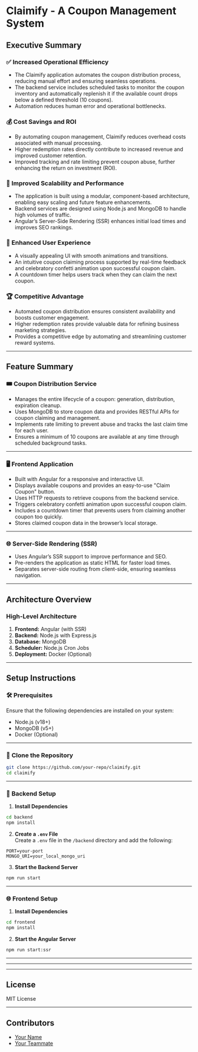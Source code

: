 
# **Claimify - A Coupon Management System**  

## **Executive Summary**  

### ✅ Increased Operational Efficiency  
- The Claimify application automates the coupon distribution process, reducing manual effort and ensuring seamless operations.  
- The backend service includes scheduled tasks to monitor the coupon inventory and automatically replenish it if the available count drops below a defined threshold (10 coupons).  
- Automation reduces human error and operational bottlenecks.  

### 💰 Cost Savings and ROI  
- By automating coupon management, Claimify reduces overhead costs associated with manual processing.  
- Higher redemption rates directly contribute to increased revenue and improved customer retention.  
- Improved tracking and rate limiting prevent coupon abuse, further enhancing the return on investment (ROI).  

### 🚀 Improved Scalability and Performance  
- The application is built using a modular, component-based architecture, enabling easy scaling and future feature enhancements.  
- Backend services are designed using Node.js and MongoDB to handle high volumes of traffic.  
- Angular’s Server-Side Rendering (SSR) enhances initial load times and improves SEO rankings.  

### 🎯 Enhanced User Experience  
- A visually appealing UI with smooth animations and transitions.  
- An intuitive coupon claiming process supported by real-time feedback and celebratory confetti animation upon successful coupon claim.  
- A countdown timer helps users track when they can claim the next coupon.  

### 🏆 Competitive Advantage  
- Automated coupon distribution ensures consistent availability and boosts customer engagement.  
- Higher redemption rates provide valuable data for refining business marketing strategies.  
- Provides a competitive edge by automating and streamlining customer reward systems.  

---

## **Feature Summary**  

### 🎟️ **Coupon Distribution Service**  
- Manages the entire lifecycle of a coupon: generation, distribution, expiration cleanup.  
- Uses MongoDB to store coupon data and provides RESTful APIs for coupon claiming and management.  
- Implements rate limiting to prevent abuse and tracks the last claim time for each user.  
- Ensures a minimum of 10 coupons are available at any time through scheduled background tasks.  

---

### 🖥️ **Frontend Application**  
- Built with Angular for a responsive and interactive UI.  
- Displays available coupons and provides an easy-to-use "Claim Coupon" button.  
- Uses HTTP requests to retrieve coupons from the backend service.  
- Triggers celebratory confetti animation upon successful coupon claim.  
- Includes a countdown timer that prevents users from claiming another coupon too quickly.  
- Stores claimed coupon data in the browser’s local storage.  

---

### 🌐 **Server-Side Rendering (SSR)**  
- Uses Angular’s SSR support to improve performance and SEO.  
- Pre-renders the application as static HTML for faster load times.  
- Separates server-side routing from client-side, ensuring seamless navigation.  

---

## **Architecture Overview**  
### **High-Level Architecture**  
1. **Frontend:** Angular (with SSR)  
2. **Backend:** Node.js with Express.js  
3. **Database:** MongoDB  
4. **Scheduler:** Node.js Cron Jobs  
5. **Deployment:** Docker (Optional)  

---

## **Setup Instructions**  

### 🛠️ **Prerequisites**  
Ensure that the following dependencies are installed on your system:  
- Node.js (v18+)  
- MongoDB (v5+)  
- Docker (Optional)  

---

### 📂 **Clone the Repository**  
```bash
git clone https://github.com/your-repo/claimify.git
cd claimify
```

---

### 🚀 **Backend Setup**  

1. **Install Dependencies**  
```bash
cd backend
npm install
```

2. **Create a `.env` File**  
Create a `.env` file in the `/backend` directory and add the following:  
```env
PORT=your-port
MONGO_URI=your_local_mongo_uri
```

3. **Start the Backend Server**  
```bash
npm run start
```

---

### 🌐 **Frontend Setup**  

1. **Install Dependencies**  
```bash
cd frontend
npm install
```

2. **Start the Angular Server**  
```bash
npm run start:ssr
```

---




---

---

## **License**  
MIT License  

---

## **Contributors**  
- [Your Name](https://github.com/your-profile)  
- [Your Teammate](https://github.com/teammate-profile)  

